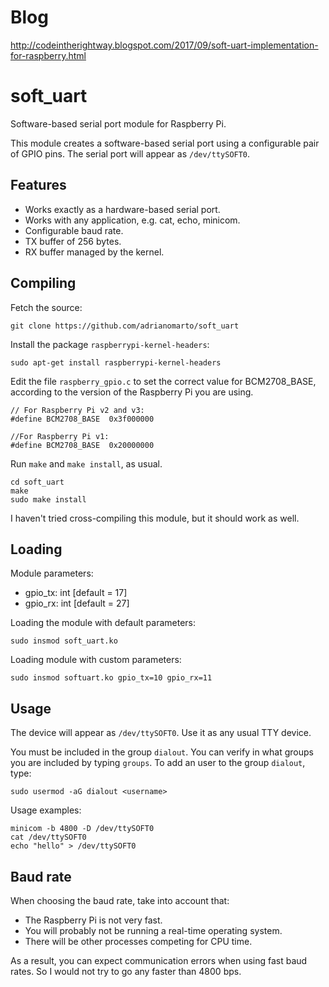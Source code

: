 # Blog
http://codeintherightway.blogspot.com/2017/09/soft-uart-implementation-for-raspberry.html


# soft_uart

Software-based serial port module for Raspberry Pi.

This module creates a software-based serial port using a configurable pair of GPIO pins. The serial port will appear as `/dev/ttySOFT0`.


## Features

* Works exactly as a hardware-based serial port.
* Works with any application, e.g. cat, echo, minicom.
* Configurable baud rate.
* TX buffer of 256 bytes.
* RX buffer managed by the kernel.


## Compiling

Fetch the source:
```
git clone https://github.com/adrianomarto/soft_uart
```

Install the package `raspberrypi-kernel-headers`:
```
sudo apt-get install raspberrypi-kernel-headers
```

Edit the file `raspberry_gpio.c` to set the correct value for BCM2708_BASE, according to the version of the Raspberry Pi you are using.
```
// For Raspberry Pi v2 and v3:
#define BCM2708_BASE  0x3f000000

//For Raspberry Pi v1:
#define BCM2708_BASE  0x20000000

```

Run `make` and `make install`, as usual.
```
cd soft_uart
make
sudo make install
```

I haven't tried cross-compiling this module, but it should work as well.


## Loading

Module parameters:

* gpio_tx: int [default = 17]
* gpio_rx: int [default = 27]

Loading the module with default parameters:
```
sudo insmod soft_uart.ko
```

Loading module with custom parameters:
```
sudo insmod softuart.ko gpio_tx=10 gpio_rx=11
```


## Usage

The device will appear as `/dev/ttySOFT0`. Use it as any usual TTY device.

You must be included in the group `dialout`. You can verify in what groups you are included by typing `groups`. To add an user to the group `dialout`, type:
```
sudo usermod -aG dialout <username>
```

Usage examples:
```
minicom -b 4800 -D /dev/ttySOFT0
cat /dev/ttySOFT0
echo "hello" > /dev/ttySOFT0
```

## Baud rate

When choosing the baud rate, take into account that:
* The Raspberry Pi is not very fast.
* You will probably not be running a real-time operating system.
* There will be other processes competing for CPU time.

As a result, you can expect communication errors when using fast baud rates. So I would not try to go any faster than 4800 bps.
